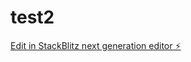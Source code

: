 # test2

[Edit in StackBlitz next generation editor ⚡️](https://stackblitz.com/~/github.com/nostik322/test2)